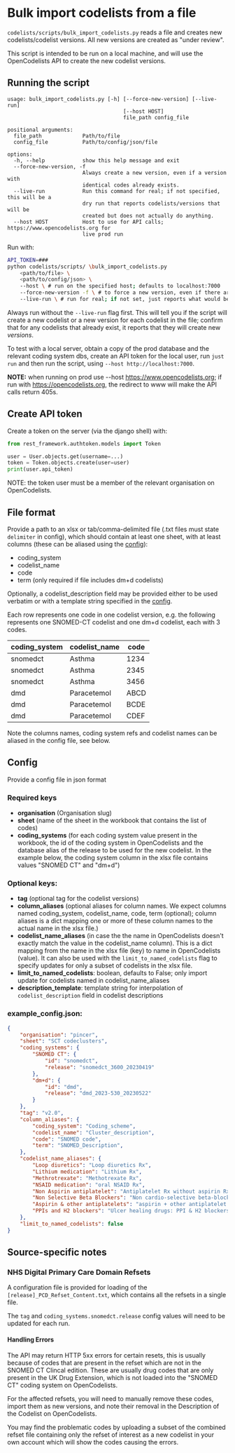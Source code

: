 # Bulk import codelists from a file

`codelists/scripts/bulk_import_codelists.py` reads a file and creates new
codelists/codelist versions. All new versions are created as "under review".

This script is intended to be run on a local machine, and will use the OpenCodelists
API to create the new codelist versions.

## Running the script

```
usage: bulk_import_codelists.py [-h] [--force-new-version] [--live-run]
                                     [--host HOST]
                                     file_path config_file

positional arguments:
  file_path             Path/to/file
  config_file           Path/to/config/json/file

options:
  -h, --help            show this help message and exit
  --force-new-version, -f
                        Always create a new version, even if a version with
                        identical codes already exists.
  --live-run            Run this command for real; if not specified, this will be a
                        dry run that reports codelists/versions that will be
                        created but does not actually do anything.
  --host HOST           Host to use for API calls; https://www.opencodelists.org for
                        live prod run
```

Run with:
```sh
API_TOKEN=###
python codelists/scripts/ \bulk_import_codelists.py
    <path/to/file> \
    <path/to/config/json> \
    --host \ # run on the specified host; defaults to localhost:7000
    --force-new-version -f \ # to force a new version, even if there are no changes
    --live-run \ # run for real; if not set, just reports what would be done
```

Always run without the `--live-run` flag first. This will tell you if the script will
create a new codelist or a new version for each codelist in the file; confirm
that for any codelists that already exist, it reports that they will create new
*versions*.

To test with a local server, obtain a copy of the prod database and the relevant coding
system dbs, create an API token for the local user, run `just run` and then run
the script, using `--host http://localhost:7000`.

**NOTE:** when running on prod use --host https://www.opencodelists.org;
if run with https://opencodelists.org, the redirect to www will make the API calls
return 405s.

## Create API token

Create a token on the server (via the django shell) with:
```python
from rest_framework.authtoken.models import Token

user = User.objects.get(username=...)
token = Token.objects.create(user=user)
print(user.api_token)
```

NOTE: the token user must be a member of the relevant organisation on OpenCodelists.

## File format

Provide a path to an xlsx or tab/comma-delimited file (.txt files must state `delimiter` in config), which should contain at least one sheet, with at least columns (these can be aliased using the [config](#config)):
 - coding_system
 - codelist_name
 - code
 - term (only required if file includes dm+d codelists)

Optionally, a codelist_description field may be provided either to be used verbatim or with a template string specified in the [config](#config).

 Each row represents one code in one codelist version, e.g. the following represents
 one SNOMED-CT codelist and one dm+d codelist, each with 3 codes.

 coding_system | codelist_name | code
 --------------|---------------|-----
 snomedct      | Asthma        | 1234
 snomedct      | Asthma        | 2345
 snomedct      | Asthma        | 3456
 dmd           | Paracetemol   | ABCD
 dmd           | Paracetemol   | BCDE
 dmd           | Paracetemol   | CDEF

Note the columns names, coding system refs and codelist names can be aliased
in the config file, see below.

## Config

Provide a config file in json format

### Required keys
- **organisation** (Organisation slug)
- **sheet** (name of the sheet in the workbook that contains the list of codes)
- **coding_systems** (for each coding system value present in the workbook,
  the id of the coding system in OpenCodelists and the database alias of the
  release to be used for the new codelist. In the example below, the coding
  system column in the xlsx file  contains values "SNOMED CT" and "dm+d")

### Optional keys:
- **tag** (optional tag for the codelist versions)
- **column_aliases** (optional aliases for column names. We expect columns named
  coding_system, codelist_name, code, term (optional); column aliases is a dict
  mapping one or more of these column names to the actual name in the xlsx file.)
- **codelist_name_aliases** (in case the the name in OpenCodelists doesn't exactly
  match the value in the codelist_name column). This is a dict mapping from the
  name in the xlsx file (key) to name in OpenCodelists (value). It can also be
  used with the `limit_to_named_codelists` flag to specify updates for only a
  subset of codelists in the xlsx file.
- **limit_to_named_codelists**: boolean, defaults to False; only import update for
  codelists named in codelist_name_aliases
- **description_template**: template string for interpolation of
  `codelist_description` field in codelist descriptions

### example_config.json:
```json
{
    "organisation": "pincer",
    "sheet": "SCT codeclusters",
    "coding_systems": {
        "SNOMED CT": {
            "id": "snomedct",
            "release": "snomedct_3600_20230419"
        },
        "dm+d": {
            "id": "dmd",
            "release": "dmd_2023-530_20230522"
        }
    },
    "tag": "v2.0",
    "column_aliases": {
        "coding_system": "Coding_scheme",
        "codelist_name": "Cluster_description",
        "code": "SNOMED code",
        "term": "SNOMED_Description",
    },
    "codelist_name_aliases": {
        "Loop diuretics": "Loop diuretics Rx",
        "Lithium medication": "Lithium Rx",
        "Methrotrexate": "Methotrexate Rx",
        "NSAID medication": "oral NSAID Rx",
        "Non Aspirin antiplatelet": "Antiplatelet Rx without aspirin Rx",
        "Non Selective Beta Blockers": "Non cardio-selective beta-blocker Rx",
        "Aspirin & other antiplatelets": "aspirin + other antiplatelet Rx",
        "PPIs and H2 blockers": "Ulcer healing drugs: PPI & H2 blockers Rx"
    },
    "limit_to_named_codelists": false
}
```

## Source-specific notes

### NHS Digital Primary Care Domain Refsets

A configuration file is provided for loading of the `[release]_PCD_Refset_Content.txt`,
which contains all the refsets in a single file.

The `tag` and `coding_systems.snomedct.release` config values will need to be updated for each run.

#### Handling Errors

The API may return HTTP 5xx errors for certain resets,
this is usually because of codes that are present in the refset which are not in the SNOMED CT Clincal edition.
These are usually drug codes that are only present in the UK Drug Extension,
which is not loaded into the "SNOMED CT" coding system on OpenCodelists.

For the affected refsets, you will need to manually remove these codes,
import them as new versions,
and note their removal in the Description of the Codelist on OpenCodelists.

You may find the problematic codes by uploading a subset of the combined refset file
containing only the refset of interest as a new codelist in your own account
which will show the codes causing the errors.
